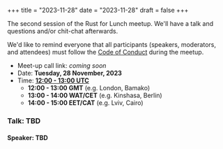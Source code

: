 +++
title = "2023-11-28"
date = "2023-11-28"
draft = false
+++

The second session of the Rust for Lunch meetup. We'll have a talk and
questions and/or chit-chat afterwards.

We'd like to remind everyone that all participants (speakers, moderators, and
attendees) must follow the [Code of Conduct](@/about.md#code-of-conduct) during
the meetup.

- Meet-up call link: _coming soon_
- Date: **Tuesday, 28 November, 2023**
- Time: [**12:00 - 13:00 UTC**](https://everytimezone.com/s/e35f56e0)
  - **12:00 - 13:00 GMT** (e.g. London, Bamako)
  - **13:00 - 14:00 WAT/CET** (e.g. Kinshasa, Berlin)
  - **14:00 - 15:00 EET/CAT** (e.g. Lviv, Cairo)

### Talk: TBD

#### Speaker: TBD


